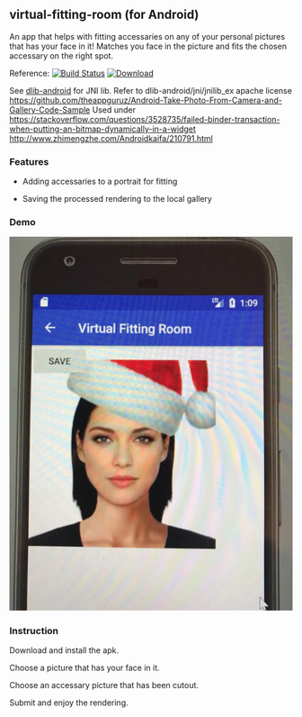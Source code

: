 ## virtual-fitting-room (for Android)

An app that helps with fitting accessaries on any of your personal pictures that has your face in it!
Matches you face in the picture and fits the chosen accessary on the right spot.

Reference:
[![Build Status](https://travis-ci.org/tzutalin/dlib-android-app.png)](https://travis-ci.org/tzutalin/dlib-android-app)
[ ![Download](https://api.bintray.com/packages/tzutalin/maven/dlib-android-app/images/download.svg) ](https://bintray.com/tzutalin/maven/dlib-android-app/_latestVersion)

See [dlib-android](https://github.com/tzutalin/dlib-android) for JNI lib. Refer to dlib-android/jni/jnilib_ex apache license
https://github.com/theappguruz/Android-Take-Photo-From-Camera-and-Gallery-Code-Sample Used under 
https://stackoverflow.com/questions/3528735/failed-binder-transaction-when-putting-an-bitmap-dynamically-in-a-widget
http://www.zhimengzhe.com/Androidkaifa/210791.html

### Features

* Adding accessaries to a portrait for fitting

* Saving the processed rendering to the local gallery

### Demo
![](demo/demo00.png)


### Instruction

Download and install the apk.

Choose a picture that has your face in it.

Choose an accessary picture that has been cutout.

Submit and enjoy the rendering.
